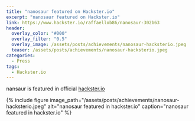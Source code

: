 ```yaml
---
title: "nanosaur featured on Hackster.io"
excerpt: "nanosaur featured on Hackster.io"
link: https://www.hackster.io/raffaellob86/nanosaur-302b63
header:
  overlay_color: "#000"
  overlay_filter: "0.5"
  overlay_image: /assets/posts/achievements/nanosaur-hacksterio.jpeg
  teaser: /assets/posts/achievements/nanosaur-hacksterio.jpeg
categories:
  - Press
tags:
  - Hackster.io
---
```


nansaur is featured in official [hackster.io](https://www.hackster.io/)

{% include figure image_path="/assets/posts/achievements/nanosaur-hacksterio.jpeg" alt="nanosaur featured in hackster.io" caption="nanosaur featured in hackster.io" %}